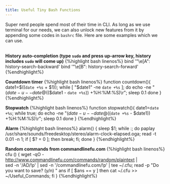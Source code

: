 ```yaml
---
title: Useful Tiny Bash Functions
---
```

Super nerd people spend most of their time in CLI. As long as we use terminal for our needs, we can also unlock new features from it by appending some codes in `bashrc` file. Here are some examples which we can use.  
&nbsp;

**History auto-completion (type `sudo` and press up-arrow key, history includes `sudo` will come up)**
{%highlight bash linenos%}
bind '"\e[A": history-search-backward'
bind '"\e[B": history-search-forward'
{%endhighlight%}

**Countdown timer**
{%highlight bash linenos%}
function countdown(){
  date1=$((`date +%s` + $1)); 
  while [ "$date1" -ne `date +%s` ];
  do echo -ne "$(date -u --date @$(($date1 - `date +%s`)) +%H:%M:%S)\r";
  sleep 0.1
  done
}
{%endhighlight%}

**Stopwatch**
{%highlight bash linenos%}
function stopwatch(){
  date1=`date +%s`; 
  while true; 
  do echo -ne "$(date -u --date @$((`date +%s` - $date1)) +%H:%M:%S)\r"; 
  sleep 0.1
  done
}
{%endhighlight%}

**Alarm**
{%highlight bash linenos%}
alarm() {
sleep $1; 
while :; 
  do paplay /usr/share/sounds/freedesktop/stereo/alarm-clock-elapsed.oga; 
  read -t 0.01 -n 1; 
  if [ $? = 0 ]; then 
  break; 
  fi; 
  done
}
{%endhighlight%}

**Random commands from commandlinefu.com**
{%highlight bash linenos%}
cfu () { 
  wget -qO - http://www.commandlinefu.com/commands/random/plaintext | \
  sed -n '/AD/!p' | sed -n '/commandlinefu.com/!p' | tee ~/.cfu; 
  read -p "Do you want to save? (y/n) " ans
  if [ $ans == y ] then
    cat ~/.cfu >> ~/Useful_Commands;
  fi
}
{%endhighlight%}
